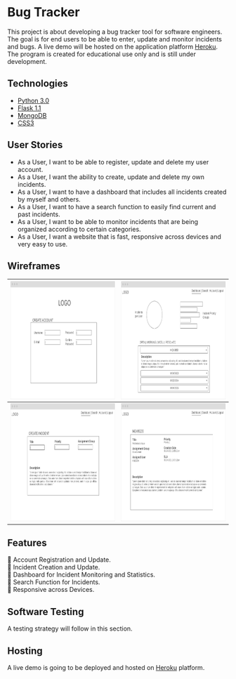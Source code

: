 # Bug Tracker
This project is about developing a bug tracker tool for software engineers. The goal is for end users to be able to enter, update and monitor incidents and bugs. A live demo will be hosted on the application platform [Heroku](https://www.heroku.com/).  
The program is created for educational use only and is still under development.

## Technologies
- [Python 3.0](https://www.python.org/)
- [Flask 1.1](https://flask.palletsprojects.com/en/1.1.x/)
- [MongoDB](https://www.mongodb.com/3)
- [CSS3](https://developer.mozilla.org/en-US/docs/Archive/CSS3)

## User Stories
- As a User, I want to be able to register, update and delete my user account.
- As a User, I want the ability to create, update and delete my own incidents.
- As a User, I want to have a dashboard that includes all incidents created by myself and others.
- As a User, I want to have a search function to easily find current and past incidents.
- As a User, I want to be able to monitor incidents that are being organized according to certain categories.
- As a User, I want a website that is fast, responsive across devices and very easy to use.

## Wireframes
|<img src="wireframes/Wireframe_Account-Creation.png" width="439" height="269">|<img src="wireframes/Wireframe_Dashboard.png" width="439" height="269">|
------------ | -------------
|<img src="wireframes/Wireframe_Incident-Creation.png" width="439" height="269">|<img src="wireframes/Wireframe_Incident-Overview.png" width="439" height="269">

## Features
:hatching_chick: Account Registration and Update.  
:hatching_chick: Incident Creation and Update.  
:egg: Dashboard for Incident Monitoring and Statistics.  
:egg: Search Function for Incidents.  
:egg: Responsive across Devices.  

## Software Testing
A testing strategy will follow in this section.

## Hosting
A live demo is going to be deployed and hosted on [Heroku](https://www.heroku.com/) platform.


